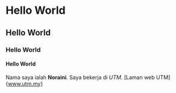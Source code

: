 # Hello World
## Hello World
### Hello World
#### Hello World

Nama saya ialah **Noraini**. Saya bekerja di *UTM*. [Laman web UTM]{www.utm.my}
 
